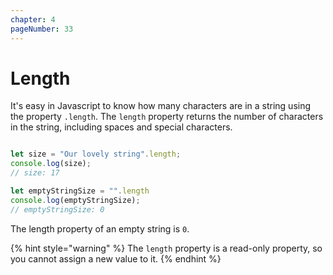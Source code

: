 ```yaml
---
chapter: 4
pageNumber: 33
---
```

# Length

It's easy in Javascript to know how many characters are in a string using the property `.length`. The `length` property returns the number of characters in the string, including spaces and special characters.

```javascript

let size = "Our lovely string".length;
console.log(size);
// size: 17

let emptyStringSize = "".length
console.log(emptyStringSize);
// emptyStringSize: 0

```

The length property of an empty string is `0`.&#x20;

{% hint style="warning" %}
The `length` property is a read-only property, so you cannot assign a new value to it.
{% endhint %}
